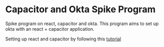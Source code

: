 # Capacitor and Okta Spike Program
Spike program on react, capacitor and okta. This program aims to set up okta with an react + capacitor application.

Setting up react and capacitor by following this [tutorial](https://www.thepolyglotdeveloper.com/2018/06/getting-started-capacitor-using-react/)